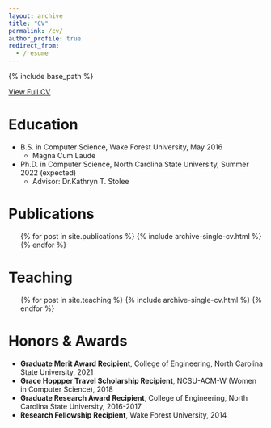 ```yaml
---
layout: archive
title: "CV"
permalink: /cv/
author_profile: true
redirect_from:
  - /resume
---
```


{% include base_path %}

[View Full CV](https://ginabai.github.io/files/CV/RuiGinaBai_CV_2021.pdf)

Education
======
* B.S. in Computer Science, Wake Forest University, May 2016
  * Magna Cum Laude
* Ph.D. in Computer Science, North Carolina State University, Summer 2022 (expected)
  * Advisor: Dr.Kathryn T. Stolee


Publications
======
  <ul>{% for post in site.publications %}
    {% include archive-single-cv.html %}
  {% endfor %}</ul>
  

Teaching
======
  <ul>{% for post in site.teaching %}
    {% include archive-single-cv.html %}
  {% endfor %}</ul>


Honors & Awards
======
* <b>Graduate Merit Award Recipient</b>, College of Engineering, North Carolina State University, 2021
* <b>Grace Hoppper Travel Scholarship Recipient</b>, NCSU-ACM-W (Women in Computer Science), 2018
* <b>Graduate Research Award Recipient</b>, College of Engineering, North Carolina State University, 2016-2017
* <b>Research Fellowship Recipient</b>, Wake Forest University, 2014
